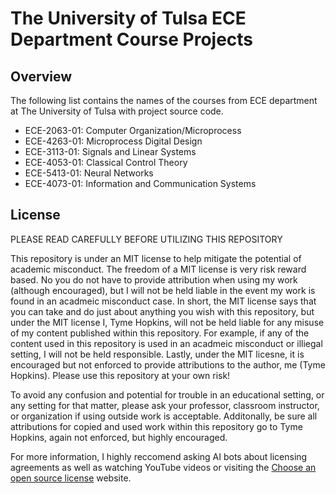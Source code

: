 # The University of Tulsa ECE Department Course Projects
## Overview
The following list contains the names of the courses from ECE department at The University of Tulsa with project source code.

* ECE-2063-01: Computer Organization/Microprocess
* ECE-4263-01: Microprocess Digital Design
* ECE-3113-01: Signals and Linear Systems
* ECE-4053-01: Classical Control Theory
* ECE-5413-01: Neural Networks
* ECE-4073-01: Information and Communication Systems

## License
PLEASE READ CAREFULLY BEFORE UTILIZING THIS REPOSITORY

This repository is under an MIT license to help mitigate the potential of academic misconduct. The freedom of a MIT license is very risk reward based. No you do not have to provide attribution when using my work (although encouraged), but I will not be held liable in the event my work is found in an acadmeic misconduct case. In short, the MIT license says that you can take and do just about anything you wish with this repository, but under the MIT license I, Tyme Hopkins, will not be held liable for any misuse of my content published within this repository. For example, if any of the content used in this repository is used in an acadmeic misconduct or illiegal setting, I will not be held responsible. Lastly, under the MIT licesne, it is encouraged but not enforced to provide attributions to the author, me (Tyme Hopkins). Please use this repository at your own risk!

To avoid any confusion and potential for trouble in an educational setting, or any setting for that matter, please ask your professor, classroom instructor, or organization if using outside work is acceptable. Additonally, be sure all attributions for copied and used work within this repository go to Tyme Hopkins, again not enforced, but highly encouraged.

For more information, I highly reccomend asking AI bots about licensing agreements as well as watching YouTube videos or visiting the [Choose an open source license](https://choosealicense.com/) website.


